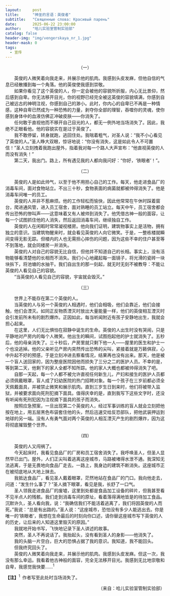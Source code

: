 ```yaml
---
layout:     post
title:      "神圣的言语：英俊者"
subtitle:   "Священные слова: Красивый парень"
date:       2025-06-22 23:00:00
author:     "哈儿实验室管制实验部"
catalog: false
header-img: "img/vengerskaya_nr_1.jpg"
header-mask: 0
tags:
  - 宣传
---
```


<div style="text-align: center">（一）</div>

&emsp;&emsp;英俊的人微笑着向我走来，并展示他的肌肉。我感到头皮发麻，但他自信的气息已经散播到每一个角落。他的英俊使我感到崇敬。  
&emsp;&emsp;如果你看见了这个英俊的人，你一定会被他的容貌所折服，内心无比景仰，然后感到自卑。你无法移开目光，你的视野已经完全被这英俊的容貌填满，你感到自己被远古的神明注视，你感到自己的渺小。此时，你内心的自卑已不再是一种情感，这种自卑已然成为一种恐怖的力量，剥夺你全部的理智，吞噬你的灵魂，使你感到身体中的血液仿佛正冲破皮肤——你消失了。  
&emsp;&emsp;任何敢于直视他而不移开自己目光的人，都无一例外地当场消失了。因此，我绝不正眼看他。他的容貌实在是过于英俊了。  
&emsp;&emsp;我不敢停留，转身就跑，逃回住处。我喘着粗气，对圣人说：“我不小心看见了英俊的人。”圣人睁大双眼，惊讶地说：“你没有消失，这是如此令人不可置信！”圣人立刻拽着我跑出屋外，指着我对每一个路人大声宣布：“他直视英俊的人而没有消失！”  
&emsp;&emsp;第二天，我出门。路上，所有遇见我的人都向我问好：“你好，‘铁眼者’！”。

<div style="text-align: center">（二）</div>

&emsp;&emsp;英俊的人是如此帅气，以至于他不用担心自己的工作。每天，他走进食品厂的消毒车间，面对食物站立。不出三十秒，食物表面的病菌就都被帅得消失了。他是消毒车间唯一的员工。  
&emsp;&emsp;英俊的人并非不惹麻烦。他的工作轻松而愉快，因此他常常在午休时踩着窗台，爬进通风管，进入员工宿舍，面对熟睡的员工站立。每天中午，员工宿舍都会传出恐怖的惨叫声——这意味着又有人被帅到消失了。他凭借古神一般的面容，让每一个试图抓住他的人消失，然后返回消毒车间，继续独自工作。  
&emsp;&emsp;英俊的人在闲暇时常常凝视楼房。他向我们证明，建筑物事实上是活物，拥有独立的意识。当建筑物醒来时，就会看见英俊的人向它微笑。于是，一整栋楼就瞬间变得无影无踪。但楼内的人也无需担心摔伤的问题，因为这些不幸的住户甚至等不到落地，就会同楼房一并消失。  
&emsp;&emsp;英俊的人对自己的容貌无比自信，但他并不知道自己的长相。事实上，没有活物能够看清楚他的长相而不消失。我们小心地藏起每一面镜子，将光滑的瓷砖一块块拆下，将池塘的水抽干。我们自出生的那一刻起，就无时无刻不被教导：不能让英俊的人看见自己的容貌。  
&emsp;&emsp;“当英俊的人看见自己的容貌，宇宙就会毁灭。”

<div style="text-align: center">（三）</div>

&emsp;&emsp;世界上不能存在第二个英俊的人。  
&emsp;&emsp;当英俊的人与另一个英俊的人相遇时，他们会相吸，他们会靠近，他们会接触，他们会湮灭。如同正反物质湮灭时放出大量能量一样，他们的英俊相互湮灭时会引发前所未有的剧烈爆炸。正因如此，每当听闻附近有孩子安静地出生，我就会担心起来。  
&emsp;&emsp;在这里，人们无比惧怕在寂静中诞生的生命。英俊的人出生时没有哭闹，只是平静地对产房内的每个人微笑。他出生的瞬间，试图抱起他的护士就消失了。五秒后，他的母亲消失了。三十秒后，产房里就只剩下他一人——屋里的医生和护士一个也没逃掉。他的父亲听见产房内突然传出恐怖的尖叫，紧接着就是万籁俱寂，心中升起不好的预感，于是立刻冲进去察看情况，结果再也没有出来。那天，他是被一个盲人送回家的，因为整座医院因他而损失了三分之二的医护人员。不幸的是，等到第二天，他剩下的家人全都不知所踪。他的家人大概也都被帅得消失了吧。  
&emsp;&emsp;自那一天起，每一个人都不被允许直视任何新生儿，产妇和接生的医护人员都必须佩戴眼罩，盲人成了妇幼医院的热门招聘对象。每一个孩子在三岁前都必须全天佩戴面具，并被禁止微笑和展示肌肉。直到三岁生日到来时，他们将被带入监狱，并被要求面向死刑犯摘下面具。值得庆幸的是，直到我写下这些文字时，还没有听闻有死刑犯因为注视摘下面具的孩子而消失。  
&emsp;&emsp;按照应急预案，一旦出现第二个英俊的人，经过军事训练的盲人就会立刻把他按在地上，用五层黑色布袋套住他的头，然后迅速交给反恐部队，把他武装押运到地球的另一端。没有人有勇气面对两个英俊的人相互湮灭产生的剧烈爆炸，因为这将彻底摧毁整个世界。

<div style="text-align: center">（四）</div>

&emsp;&emsp;英俊的人又闯祸了。  
&emsp;&emsp;今天起床时，我看见食品厂的厂房和员工宿舍消失了。我呼唤圣人，但圣人显然早已出门。屋外，人们正尖叫着逃离这座城市，马路被堵得水泄不通。我深知无法逃离，于是无畏地向食品厂走去。一路上，我身边的建筑不断消失。这座城市正在被彻底地从大地上抹去。  
&emsp;&emsp;我抵达食品厂，看见圣人戴着眼罩，茫然地站在食品厂的门口。我向他走去，问道：“发生什么事了？”圣人摘下眼罩，看见是我，长舒了一口气。  
&emsp;&emsp;圣人领我走进食品厂的废墟，这里到处都是食品加工设备的碎片，但我甚至看不见半点人的残骸。我们走到消毒车间的原址，看着落得满地皆是的待加工食品。沉默许久，圣人看向我，说：“我确信我们不能活着逃离了，我们将因英俊的人而死。”我说：“总是有出路的。”圣人说：“这座城市，恐怕没有多少人能逃出去。你是唯一的‘铁眼者’，我想在生命最后的时刻向你口述，请你替这座城市写下英俊的人的历史，让后来的人知道这里毁灭的原因。”  
&emsp;&emsp;我就地开始书写，飞快地记录下圣人讲述的故事。  
&emsp;&emsp;突然，圣人不再说话了。我抬起头，没有看到圣人的身影——他消失了。  
&emsp;&emsp;我的头脑一片空白，巨大的恐惧占据了我的意识。我知道，我不能回头。  
&emsp;&emsp;但我终究回头了。  
&emsp;&emsp;英俊的人微笑着向我走来，并展示他的肌肉。我感到头皮发麻。但这一次，我没有那么幸运。我看着他古神般的面容，完全无法移开目光。我感到无比地崇敬和自卑，我感觉我快要……<sup>1</sup>

**【注】**<sup>1</sup>&ensp;作者写至此处时当场消失了。

<div style="text-align: right">（来自：哈儿实验室管制实验部）</div>